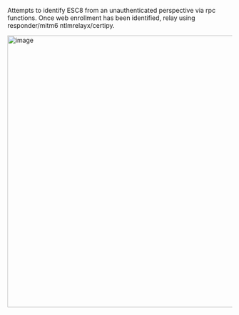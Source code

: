 Attempts to identify ESC8 from an unauthenticated perspective via rpc functions. Once web enrollment has been identified, relay using responder/mitm6 ntlmrelayx/certipy. 

<img width="609" alt="image" src="https://github.com/danti1988/adcshunter/assets/91211347/c0a99ed6-1262-4b98-ac21-633760c71cd9">



